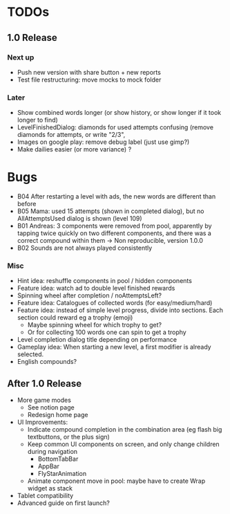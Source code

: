 # TODOs    
## 1.0 Release
### Next up
- Push new version with share button + new reports
- Test file restructuring: move mocks to mock folder

### Later
- Show combined words longer (or show history, or show longer if it took longer to find)
- LevelFinishedDialog: diamonds for used attempts confusing (remove diamonds for attempts, or
  write "2/3", 
- Images on google play: remove debug label (just use gimp?)
- Make dailies easier (or more variance) ?


# Bugs
- B04 After restarting a level with ads, the new words are different than before
- B05 Mama: used 15 attempts (shown in completed dialog), but no AllAttemptsUsed dialog is shown (level 109)
- B01 Andreas: 3 components were removed from pool, apparently by tapping twice quickly on two 
  different components, and there was a correct compound within them 
  -> Non reproducible, version 1.0.0 
- B02 Sounds are not always played consistently


### Misc
- Hint idea: reshuffle components in pool / hidden components
- Feature idea: watch ad to double level finished rewards
- Spinning wheel after completion / noAttemptsLeft?
- Feature idea: Catalogues of collected words (for easy/medium/hard)
- Feature idea: instead of simple level progress, divide into sections. Each section could reward
  eg a trophy (emoji) 
  - Maybe spinning wheel for which trophy to get?
  - Or for collecting 100 words one can spin to get a trophy
- Level completion dialog title depending on performance
- Gameplay idea: When starting a new level, a first modifier is already selected.
- English compounds?


## After 1.0 Release
- More game modes
  - See notion page
  - Redesign home page
- UI Improvements:
  - Indicate compound completion in the combination area (eg flash big textbuttons, or the plus sign)
  - Keep common UI components on screen, and only change children during navigation
    - BottomTabBar
    - AppBar
    - FlyStarAnimation
  - Animate component move in pool: maybe have to create Wrap widget as stack
- Tablet compatibility
- Advanced guide on first launch?

